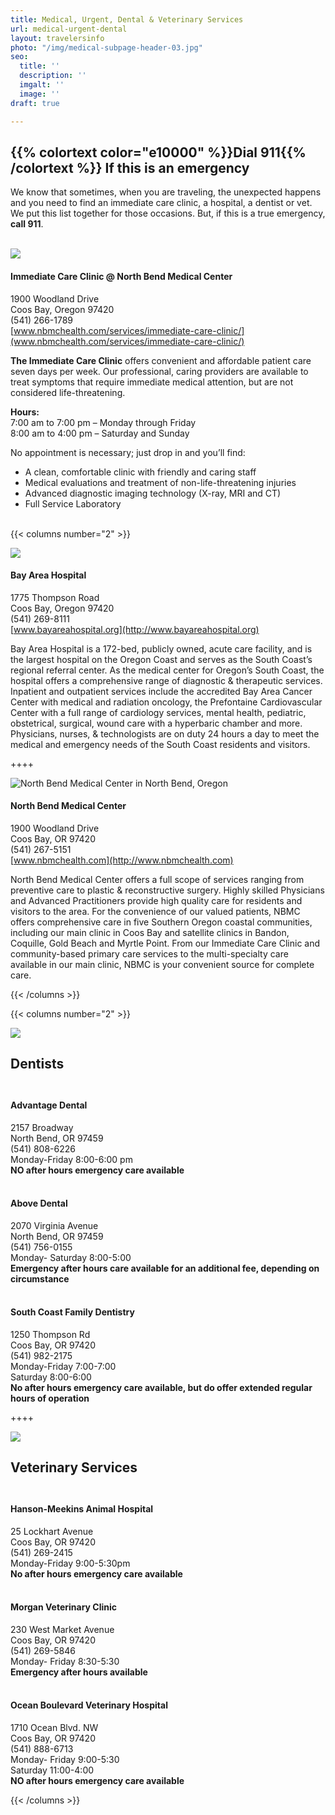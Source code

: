 ```yaml
---
title: Medical, Urgent, Dental & Veterinary Services
url: medical-urgent-dental
layout: travelersinfo
photo: "/img/medical-subpage-header-03.jpg"
seo:
  title: ''
  description: ''
  imgalt: ''
  image: ''
draft: true

---
```

## {{% colortext color="e10000" %}}Dial 911{{% /colortext %}} If this is an emergency

We know that sometimes, when you are traveling, the unexpected happens and you need to find an immediate care clinic, a hospital, a dentist or vet. We put this list together for those occasions. But, if this is a true emergency, **call 911**. <br><br>

![](/img/urgent-care-north-bend-medical-center.jpg)

#### **Immediate Care Clinic @ North Bend Medical Center**

1900 Woodland Drive  
Coos Bay, Oregon 97420  
(541) 266-1789  
[www.nbmchealth.com/services/immediate-care-clinic/](www.nbmchealth.com/services/immediate-care-clinic/)

**The Immediate Care Clinic** offers convenient and affordable patient care seven days per week. Our professional, caring providers are available to treat symptoms that require immediate medical attention, but are not considered life-threatening.

**Hours:**  
7:00 am to 7:00 pm – Monday through Friday  
8:00 am to 4:00 pm – Saturday and Sunday

No appointment is necessary; just drop in and you’ll find:

* A clean, comfortable clinic with friendly and caring staff
* Medical evaluations and treatment of non-life-threatening injuries
* Advanced diagnostic imaging technology (X-ray, MRI and CT)
* Full Service Laboratory<br><br>

{{< columns number="2" >}}

![](/img/bay-area-hospital.jpg)

#### Bay Area Hospital

1775 Thompson Road  
Coos Bay, Oregon 97420  
(541) 269-8111  
[www.bayareahospital.org](http://www.bayareahospital.org)

Bay Area Hospital is a 172-bed, publicly owned, acute care facility, and is the largest hospital on the Oregon Coast and serves as the South Coast’s regional referral center. As the medical center for Oregon’s South Coast, the hospital offers a comprehensive range of diagnostic & therapeutic services. Inpatient and outpatient services include the accredited Bay Area Cancer Center with medical and radiation oncology, the Prefontaine Cardiovascular Center with a full range of cardiology services, mental health, pediatric, obstetrical, surgical, wound care with a hyperbaric chamber and more. Physicians, nurses, & technologists are on duty 24 hours a day to meet the medical and emergency needs of the South Coast residents and visitors.

\++++

![North Bend Medical Center in North Bend, Oregon](/img/north-bend-medical-center-1.jpg)

#### North Bend Medical Center

1900 Woodland Drive  
Coos Bay, OR 97420  
(541) 267-5151  
[www.nbmchealth.com](http://www.nbmchealth.com)

North Bend Medical Center offers a full scope of services ranging from preventive care to plastic & reconstructive surgery. Highly skilled Physicians and Advanced Practitioners provide high quality care for residents and visitors to the area. For the convenience of our valued patients, NBMC offers comprehensive care in five Southern Oregon coastal communities, including our main clinic in Coos Bay and satellite clinics in Bandon, Coquille, Gold Beach and Myrtle Point. From our Immediate Care Clinic and community-based primary care services to the multi-specialty care available in our main clinic, NBMC is your convenient source for complete care.

{{< /columns >}}

{{< columns number="2" >}}

![](/img/dentistry.jpg)

## Dentists<br><br>

#### Advantage Dental

2157 Broadway  
North Bend, OR 97459  
(541) 808-6226  
Monday-Friday 8:00-6:00 pm  
**NO after hours emergency care available<br><br>**

#### Above Dental

2070 Virginia Avenue  
North Bend, OR 97459  
(541) 756-0155  
Monday- Saturday 8:00-5:00  
**Emergency after hours care available for an additional fee, depending on circumstance<br><br>**

#### South Coast Family Dentistry

1250 Thompson Rd  
Coos Bay, OR 97420  
(541) 982-2175  
Monday-Friday 7:00-7:00  
Saturday 8:00-6:00  
**No after hours emergency care available, but do offer extended regular hours of operation**

\++++

![](/img/veternarians.jpg)

## Veterinary Services<br><br>

#### Hanson-Meekins Animal Hospital

25 Lockhart Avenue  
Coos Bay, OR 97420  
(541) 269-2415  
Monday-Friday 9:00-5:30pm  
**No after hours emergency care available<br><br>**

#### Morgan Veterinary Clinic

230	West Market Avenue  
Coos Bay, OR 97420  
(541) 269-5846  
Monday- Friday 8:30-5:30  
**Emergency after hours available<br><br>**

#### Ocean Boulevard Veterinary Hospital

1710 Ocean Blvd. NW  
Coos Bay, OR 97420  
(541) 888-6713  
Monday- Friday 9:00-5:30  
Saturday 11:00-4:00  
**NO after hours emergency care available**

{{< /columns >}}
